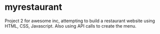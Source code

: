 # myrestaurant
Project 2 for awesome inc, attempting to build a restaurant website using HTML, CSS, Javascript. Also using API calls to create the menu. 
